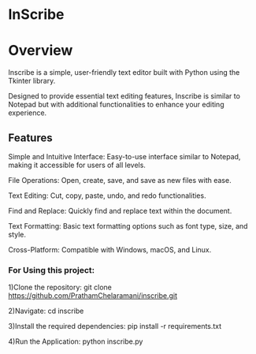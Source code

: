 # InScribe

<h1>Overview</h1>
Inscribe is a simple, user-friendly text editor built with Python using the Tkinter library. 

Designed to provide essential text editing features, Inscribe is similar to Notepad but with additional functionalities to enhance your editing experience.

<h2>Features</h2>
Simple and Intuitive Interface: Easy-to-use interface similar to Notepad, making it accessible for users of all levels.

File Operations: Open, create, save, and save as new files with ease.

Text Editing: Cut, copy, paste, undo, and redo functionalities.

Find and Replace: Quickly find and replace text within the document.

Text Formatting: Basic text formatting options such as font type, size, and style.

Cross-Platform: Compatible with Windows, macOS, and Linux.

<h3>For Using this project:</h3>

1)Clone the repository: git clone https://github.com/PrathamChelaramani/inscribe.git

2)Navigate: cd inscribe

3)Install the required dependencies: pip install -r requirements.txt

4)Run the Application: python inscribe.py
